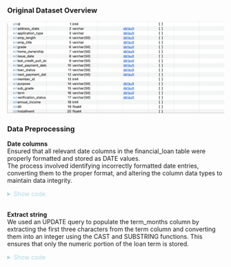 ### Original Dataset Overview


![](images/info.png)

### Data Preprocessing <br>

**Date columns**<br>
Ensured that all relevant date columns in the financial_loan table were properly formatted and stored as DATE values. <br>
The process involved identifying incorrectly formatted date entries, converting them to the proper format, and altering the column data types to maintain data integrity.
<details>
<summary style="color: lightblue;"> Show code </summary>

```sql
SELECT 
	issue_date
FROM financial_loan fl
WHERE issue_date !~ '^\d{4}-\d{2}-\d{2}$';

SELECT 
	last_credit_pull_date
FROM financial_loan fl
WHERE last_credit_pull_date !~ '^\d{4}-\d{2}-\d{2}$';


SELECT 
	next_payment_date
FROM financial_loan fl
WHERE next_payment_date !~ '^\d{4}-\d{2}-\d{2}$';

SELECT 
	last_payment_date
FROM financial_loan fl
WHERE last_payment_date !~ '^\d{4}-\d{2}-\d{2}$';

ALTER TABLE financial_loan
ALTER COLUMN issue_date TYPE DATE USING TO_DATE(issue_date, 'YYYY-MM-DD'),
ALTER COLUMN last_credit_pull_date TYPE DATE USING TO_DATE(last_credit_pull_date, 'YYYY-MM-DD'),
ALTER COLUMN last_payment_date TYPE DATE USING TO_DATE(last_payment_date, 'YYYY-MM-DD'),
ALTER COLUMN next_payment_date TYPE DATE USING TO_DATE(next_payment_date, 'YYYY-MM-DD');
```
</details>
<br>

**Extract string** <br>
We used an UPDATE query to populate the term_months column by extracting the first three characters from the term column and converting them into an integer using the CAST and SUBSTRING functions. This ensures that only the numeric portion of the loan term is stored.
   
<details>
<summary style="color: lightblue;"> Show code </summary>
```sql
ALTER TABLE financial_loan
ADD COLUMN term_months INTEGER;

UPDATE financial_loan
SET term_months = CAST(SUBSTRING(term FROM 1 FOR 3) AS INTEGER);
```
</details> 
